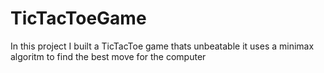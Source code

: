 # TicTacToeGame
In this project I built a TicTacToe game thats unbeatable
it uses a minimax algoritm to find the best move for the computer
